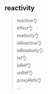 ## reactivity

> reactive👌  
> effect👌  
> readonly👌  
> isReactive👌  
> isReadonly👌  
> ref👌  
> isRef👌  
> unRef👌  
> proxyRefs👌  
> ...  
